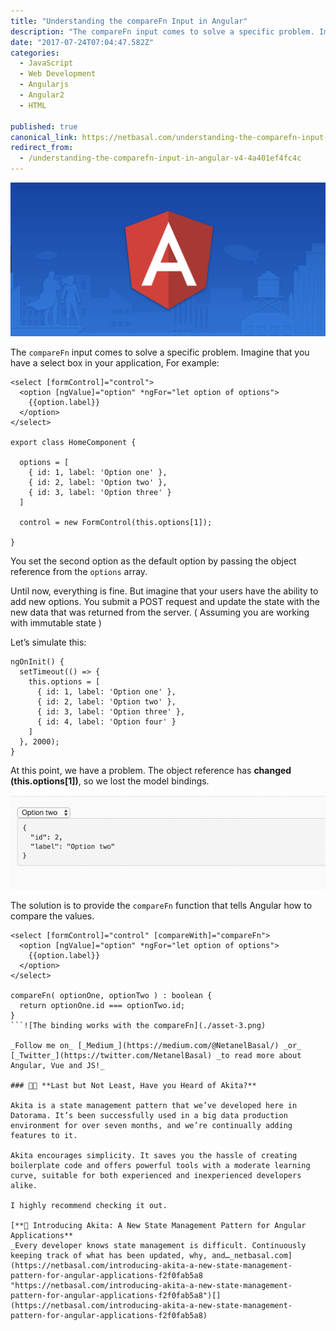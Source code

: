 ```yaml
---
title: "Understanding the compareFn Input in Angular"
description: "The compareFn input comes to solve a specific problem. Imagine that you have a select box in your application, For example: You set the second option as the default option by passing the object…"
date: "2017-07-24T07:04:47.582Z"
categories: 
  - JavaScript
  - Web Development
  - Angularjs
  - Angular2
  - HTML

published: true
canonical_link: https://netbasal.com/understanding-the-comparefn-input-in-angular-v4-4a401ef4fc4c
redirect_from:
  - /understanding-the-comparefn-input-in-angular-v4-4a401ef4fc4c
---
```


![](./asset-1.png)

The `compareFn` input comes to solve a specific problem. Imagine that you have a select box in your application, For example:

```
<select [formControl]="control">
  <option [ngValue]="option" *ngFor="let option of options">
    {{option.label}}
  </option>
</select>

export class HomeComponent {

  options = [
    { id: 1, label: 'Option one' },
    { id: 2, label: 'Option two' },
    { id: 3, label: 'Option three' }
  ]

  control = new FormControl(this.options[1]);

}
```

You set the second option as the default option by passing the object reference from the `options` array.

Until now, everything is fine. But imagine that your users have the ability to add new options. You submit a POST request and update the state with the new data that was returned from the server. ( Assuming you are working with immutable state )

Let’s simulate this:

```
ngOnInit() {
  setTimeout(() => {
    this.options = [
      { id: 1, label: 'Option one' },
      { id: 2, label: 'Option two' },
      { id: 3, label: 'Option three' },
      { id: 4, label: 'Option four' }
    ]
  }, 2000);
}
```

At this point, we have a problem. The object reference has **changed (this.options\[1\])**, so we lost the model bindings.

![After two seconds the bindings doesn’t work](./asset-2.gif)

The solution is to provide the `compareFn` function that tells Angular how to compare the values.

```
<select [formControl]="control" [compareWith]="compareFn">
  <option [ngValue]="option" *ngFor="let option of options">
    {{option.label}}
  </option>
</select>

compareFn( optionOne, optionTwo ) : boolean {
  return optionOne.id === optionTwo.id;
}
```![The binding works with the compareFn](./asset-3.png)

_Follow me on_ [_Medium_](https://medium.com/@NetanelBasal/) _or_ [_Twitter_](https://twitter.com/NetanelBasal) _to read more about Angular, Vue and JS!_

### 👂🏻 **Last but Not Least, Have you Heard of Akita?**

Akita is a state management pattern that we’ve developed here in Datorama. It’s been successfully used in a big data production environment for over seven months, and we’re continually adding features to it.

Akita encourages simplicity. It saves you the hassle of creating boilerplate code and offers powerful tools with a moderate learning curve, suitable for both experienced and inexperienced developers alike.

I highly recommend checking it out.

[**🚀 Introducing Akita: A New State Management Pattern for Angular Applications**  
_Every developer knows state management is difficult. Continuously keeping track of what has been updated, why, and…_netbasal.com](https://netbasal.com/introducing-akita-a-new-state-management-pattern-for-angular-applications-f2f0fab5a8 "https://netbasal.com/introducing-akita-a-new-state-management-pattern-for-angular-applications-f2f0fab5a8")[](https://netbasal.com/introducing-akita-a-new-state-management-pattern-for-angular-applications-f2f0fab5a8)
